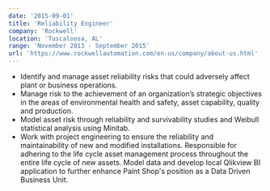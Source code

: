 ```yaml
---
date: '2015-09-01'
title: 'Reliability Engineer'
company: 'Rockwell'
location: 'Tuscaloosa, AL'
range: 'November 2013 - September 2015'
url: 'https://www.rockwellautomation.com/en-us/company/about-us.html'
---
```


- Identify and manage asset reliability risks that could adversely affect plant or business operations.
- Manage risk to the achievement of an organization’s strategic objectives in the areas of environmental health and safety, asset capability, quality and production.
- Model asset risk through reliability and survivability studies and Weibull statistical analysis using Minitab.
- Work with project engineering to ensure the reliability and maintainability of new and modified installations. Responsible for adhering to the life cycle asset management process throughout the entire life cycle of new assets. Model data and develop local Qlikview BI application to further enhance Paint Shop's position as a Data Driven Business Unit.
